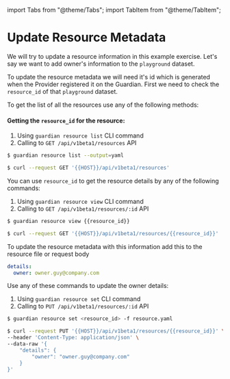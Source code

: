 import Tabs from "@theme/Tabs";
import TabItem from "@theme/TabItem";

# Update Resource Metadata

We will try to update a resource information in this example exercise. Let's say we want to add owner's information to the `playground` dataset.

To update the resource metadata we will need it's id which is generated when the Provider registered it on the Guardian. First we need to check the `resource_id` of that `playground` dataset.

To get the list of all the resources use any of the following methods:

#### Getting the `resource_id` for the resource:

1. Using `guardian resource list` CLI command
2. Calling to `GET /api/v1beta1/resources` API

<Tabs groupId="api">
  <TabItem value="cli" label="CLI" default>

```bash
$ guardian resource list --output=yaml
```

  </TabItem>
  <TabItem value="http" label="HTTP">

```bash
$ curl --request GET '{{HOST}}/api/v1beta1/resources'
```

  </TabItem>
</Tabs>

You can use `resource_id` to get the resource details by any of the following commands:

1. Using `guardian resource view` CLI command
2. Calling to `GET /api/v1beta1/resources/:id` API

<Tabs groupId="api">
  <TabItem value="cli" label="CLI" default>

```bash
$ guardian resource view {{resource_id}}
```

  </TabItem>
  <TabItem value="http" label="HTTP">

```bash
$ curl --request GET '{{HOST}}/api/v1beta1/resources/{{resource_id}}'
```
  </TabItem>
</Tabs>

To update the resource metadata with this information add this to the resource file or request body
```yaml
details:
  owner: owner.guy@company.com
```

Use any of these commands to update the owner details:

1. Using `guardian resource set` CLI command
2. Calling to `PUT /api/v1beta1/resources/:id` API

<Tabs groupId="api">
  <TabItem value="cli" label="CLI" default>

```bash
$ guardian resource set <resource_id> -f resource.yaml
```

  </TabItem>
  <TabItem value="http" label="HTTP">

```bash
$ curl --request PUT '{{HOST}}/api/v1beta1/resources/{{resource_id}}' \
--header 'Content-Type: application/json' \
--data-raw '{
    "details": {
        "owner": "owner.guy@company.com"
    }
}'
```

  </TabItem>
</Tabs>
